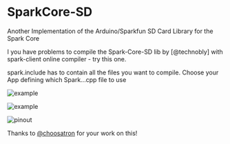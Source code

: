 SparkCore-SD
============

Another Implementation of the Arduino/Sparkfun SD Card Library for the Spark Core

I you have problems to compile the Spark-Core-SD lib by [@technobly] with spark-client online compiler - try this one.

spark.include has to contain all the files you want to compile.
Choose your App defining which Spark...cpp file to use

![example](http://i.imgur.com/A3Au1B1.jpg)

![example](http://i.imgur.com/aiMlHky.png)

![pinout](http://i.imgur.com/JgpmcWO.png)

Thanks to [@choosatron](http://www.choosatron.com) for your work on this!
